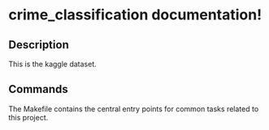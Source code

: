 # crime_classification documentation!

## Description

This is the kaggle dataset.


## Commands

The Makefile contains the central entry points for common tasks related to this project.

